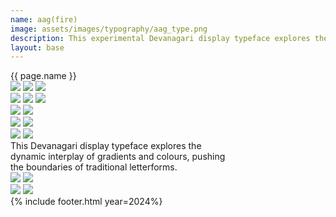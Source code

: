 ```yaml
---
name: aag(fire)
image: assets/images/typography/aag_type.png
description: This experimental Devanagari display typeface explores the dynamic interplay of gradients and colours, pushing the boundaries of traditional letterforms.
layout: base
---
```

<div class="lg:text-[96px] md:text-[96px] text-[50px] flex justify-center items-center min-h-[145px] italic mb-20">
    {{ page.name }}
</div>
<div class="max-w-screen">
    <div class="relative z-1">
        <div class="flex flex-row bg-scroll-right rotate-10">
            <img class="object-contain w-[2000px]" src="{{site.baseurl}}/assets/images/typography/website_aag strips-62.png">
            <img class="object-contain w-[2000px]" src="{{site.baseurl}}/assets/images/typography/website_aag strips-62.png">
            <img class="object-contain w-[2000px]" src="{{site.baseurl}}/assets/images/typography/website_aag strips-62.png">
        </div>
    </div>
    <div class="relative z-2">
        <div class="flex flex-row bg-scroll-left -rotate-10 -translate-y-[100px] xl:-translate-y-[200px] -translate-x-[50px] z-2">
            <img class="object-contain w-[2000px]" src="{{site.baseurl}}/assets/images/typography/website_aag strips-61.png">
            <img class="object-contain w-[2000px]" src="{{site.baseurl}}/assets/images/typography/website_aag strips-61.png">
            <img class="object-contain w-[2000px]" src="{{site.baseurl}}/assets/images/typography/website_aag strips-61.png">
        </div>
    </div>
    <div class="relative">
        <div class="flex flex-row bg-scroll-right xl:-translate-y-[100px] -translate-y-[50px]">
            <img class="object-scale-down w-[2000px]" src="{{site.baseurl}}/assets/images/typography/website_aag strips-63.png">
            <img class="object-contain w-[2000px]" src="{{site.baseurl}}/assets/images/typography/website_aag strips-63.png">
        </div>
    </div>
    <div class="flex flex-row bg-scroll-left rotate-3">
        <img class="object-scale-down w-[2000px]" src="{{site.baseurl}}/assets/images/typography/website_aag strips-64.png">
        <img class="object-contain w-[2000px]" src="{{site.baseurl}}/assets/images/typography/website_aag strips-64.png">
    </div>
    <div class="flex flex-row bg-scroll-right -rotate-10 -translate-y-[100px]">
        <img class="object-scale-down w-[2000px]" src="{{site.baseurl}}/assets/images/typography/website_aag strips-65.png">
        <img class="object-contain w-[2000px] " src="{{site.baseurl}}/assets/images/typography/website_aag strips-65.png">
    </div>
</div>
<div class="text-[36px] h-[200px] flex justify-center items-center leading-10 text-center my-20">
    This Devanagari display typeface explores the <br> dynamic interplay of gradients and colours, pushing <br> the boundaries of traditional letterforms.
</div>
<div class="w-full h-fit lg:px-20 px-5 font-[Instrument_Serif] text-white overflow-hidden mb-20">
    <div class="grid grid-cols-2 md:grid-rows-1 grid-rows-2 gap-5">
        <div class="md:col-span-1 col-span-2 rounded-3xl overflow-hidden relative hover:cursor-pointer image-switch i1">
            <img class="relative object-scale-down" src="{{site.baseurl}}/assets/images/typography/website_23.png">
            <img class="absolute top-0 left-0 object-scale-down" src="{{site.baseurl}}/assets/images/typography/website_59.png">
        </div>
        <div class="md:col-span-1 col-span-2 rounded-3xl overflow-hidden relative hover:cursor-pointer image-switch i2">
            <img class="relative object-scale-down opacity-0" src="{{site.baseurl}}/assets/images/typography/website_59.png">
            <img class="absolute top-0 left-0 object-scale-down opacity-0" src="{{site.baseurl}}/assets/images/typography/website_23.png">
        </div>
    </div>
</div>
{% include footer.html year=2024%}